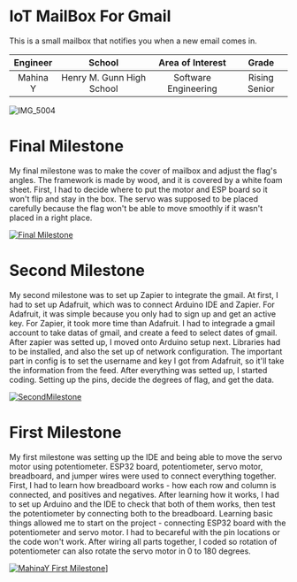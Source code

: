 ﻿#  IoT MailBox For Gmail
This is a small mailbox that notifies you when a new email comes in. 

| **Engineer** | **School** | **Area of Interest** | **Grade** |
|:--:|:--:|:--:|:--:|
| Mahina Y | Henry M. Gunn High School | Software Engineering | Rising Senior

![IMG_5004](https://user-images.githubusercontent.com/86208680/176695421-fcda07d8-e1f1-4cf7-bb2f-a0a61d2d73a0.JPG)

  
# Final Milestone
My final milestone was to make the cover of mailbox and adjust the flag's angles. The framework is made by wood, and it is covered by a white foam sheet. First, I had to decide where to put the motor and ESP board so it won't flip and stay in the box. The servo was supposed to be placed carefully because the flag won't be able to move smoothly if it wasn't placed in a right place.

[![Final Milestone](https://res.cloudinary.com/marcomontalbano/image/upload/v1656514576/video_to_markdown/images/youtube--yG8FlDI3Cyg-c05b58ac6eb4c4700831b2b3070cd403.jpg)](https://www.youtube.com/watch?v=yG8FlDI3Cyg "Final Milestone")

# Second Milestone

My second milestone was to set up Zapier to integrate the gmail. At first, I had to set up Adafruit, which was to connect Arduino IDE and Zapier. For Adafruit, it was simple because you only had to sign up and get an active key. For Zapier, it took more time than Adafruit. I had to integrade a gmail account to take datas of gmail, and create a feed to select dates of gmail. After zapier was setted up, I moved onto Arduino setup next. Libraries had to be installed, and also the set up of network configuration. The important part in config is to set the username and key I got from Adafruit, so it'll take the information from the feed. After everything was setted up, I started coding. Setting up the pins, decide the degrees of flag, and get the data. 


[![SecondMilestone](https://res.cloudinary.com/marcomontalbano/image/upload/v1656508620/video_to_markdown/images/youtube--V_OS215gC-4-c05b58ac6eb4c4700831b2b3070cd403.jpg)](https://www.youtube.com/watch?v=V_OS215gC-4 "SecondMilestone")

# First Milestone
  
My first milestone was setting up the IDE and being able to move the servo motor using potentiometer. ESP32 board, potentiometer, servo motor, breadboard, and jumper wires were used to connect everything together. First, I had to learn how breadboard works - how each row and column is connected, and positives and negatives. After learning how it works, I had to set up Arduino and the IDE to check that both of them works, then test the potentiometer by connecting both to the breadboard. Learning basic things allowed me to start on the project - connecting ESP32 board with the potentiometer and servo motor. I had to becareful with the pin locations or the code won't work. After wiring all parts together, I coded so rotation of potentiometer can also rotate the servo motor in 0 to 180 degrees.

[![MahinaY First Milestone](https://res.cloudinary.com/marcomontalbano/image/upload/v1655731055/video_to_markdown/images/youtube--DDHCa8hdSxY-c05b58ac6eb4c4700831b2b3070cd403.jpg)](https://www.youtube.com/watch?v=DDHCa8hdSxY&list=PLe-u_DjFx7eujQBN2E6SXTYd1A-A5wa6Z&index=12&ab_channel=BlueStampEng "MahinaY First Milestone")]
